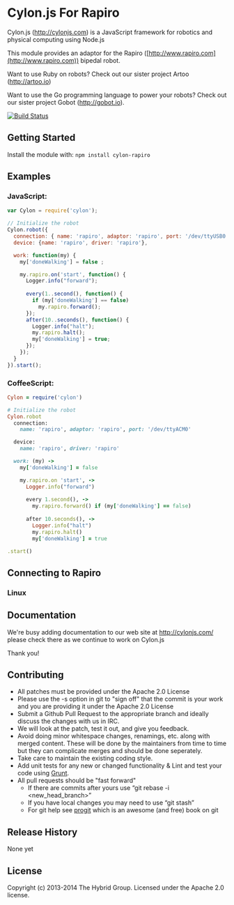 # Cylon.js For Rapiro

Cylon.js (http://cylonjs.com) is a JavaScript framework for robotics and physical computing using Node.js

This module provides an adaptor for the Rapiro ([http://www.rapiro.com](http://www.rapiro.com)) bipedal robot.

Want to use Ruby on robots? Check out our sister project Artoo (http://artoo.io)

Want to use the Go programming language to power your robots? Check out our sister project Gobot (http://gobot.io).

[![Build Status](https://secure.travis-ci.org/hybridgroup/cylon-rapiro.png?branch=master)](http://travis-ci.org/hybridgroup/cylon-rapiro)

## Getting Started
Install the module with: `npm install cylon-rapiro`

## Examples

### JavaScript:
```javascript
var Cylon = require('cylon');

// Initialize the robot
Cylon.robot({
  connection: { name: 'rapiro', adaptor: 'rapiro', port: '/dev/ttyUSB0' },
  device: {name: 'rapiro', driver: 'rapiro'},

  work: function(my) {
    my['doneWalking'] = false ;

    my.rapiro.on('start', function() {
      Logger.info("forward");
    
      every(1..second(), function() {
        if (my['doneWalking'] == false)
          my.rapiro.forward();
      });
      after(10..seconds(), function() {
        Logger.info("halt");
        my.rapiro.halt();
        my['doneWalking'] = true;
      });
    });
  }
}).start();
```

### CoffeeScript:
```ruby
Cylon = require('cylon')

# Initialize the robot
Cylon.robot
  connection:
    name: 'rapiro', adaptor: 'rapiro', port: '/dev/ttyACM0'

  device:
    name: 'rapiro', driver: 'rapiro'

  work: (my) ->
    my['doneWalking'] = false

    my.rapiro.on 'start', ->
      Logger.info("forward")
    
      every 1.second(), ->
        my.rapiro.forward() if (my['doneWalking'] == false)
          
      after 10.seconds(), ->
        Logger.info("halt")
        my.rapiro.halt()
        my['doneWalking'] = true

.start()
```
## Connecting to Rapiro

### Linux

## Documentation
We're busy adding documentation to our web site at http://cylonjs.com/ please check there as we continue to work on Cylon.js

Thank you!

## Contributing

* All patches must be provided under the Apache 2.0 License
* Please use the -s option in git to "sign off" that the commit is your work and you are providing it under the Apache 2.0 License
* Submit a Github Pull Request to the appropriate branch and ideally discuss the changes with us in IRC.
* We will look at the patch, test it out, and give you feedback.
* Avoid doing minor whitespace changes, renamings, etc. along with merged content. These will be done by the maintainers from time to time but they can complicate merges and should be done seperately.
* Take care to maintain the existing coding style.
* Add unit tests for any new or changed functionality & Lint and test your code using [Grunt](http://gruntjs.com/).
* All pull requests should be "fast forward"
  * If there are commits after yours use “git rebase -i <new_head_branch>”
  * If you have local changes you may need to use “git stash”
  * For git help see [progit](http://git-scm.com/book) which is an awesome (and free) book on git

## Release History

None yet

## License
Copyright (c) 2013-2014 The Hybrid Group. Licensed under the Apache 2.0 license.
